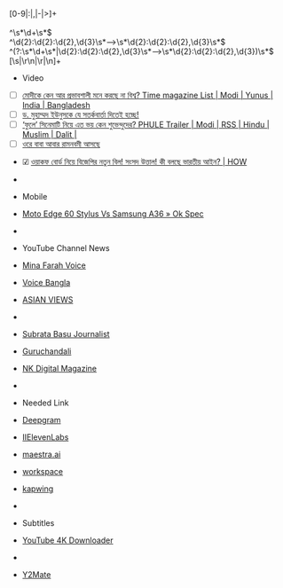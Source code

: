 [0-9|:|,|\-|>]+
<br />
<br />
^\s*\d+\s*$
<br />
^\d{2}:\d{2}:\d{2},\d{3}\s*-->\s*\d{2}:\d{2}:\d{2},\d{3}\s*$
<br />
^(?:\s*\d+\s*|\d{2}:\d{2}:\d{2},\d{3}\s*-->\s*\d{2}:\d{2}:\d{2},\d{3})\s*$
<br />
[\s|\r\n|\r|\n]+

- Video
- [ ] [মোদীকে কেন আর প্রভাবশালী মনে করছে না বিশ্ব? Time magazine List | Modi | Yunus | India | Bangladesh](https://youtu.be/KeEP0GjL1SY)
- [ ] [ড. মুহাম্মদ ইউনুসকে যে সতর্কবার্তা দিতেই হচ্ছে!](https://youtu.be/Z3-yXKEbuig)
- [ ] [‘ফুলে’ সিনেমাটি নিয়ে এত ভয় কেন শুভেন্দুদের? PHULE Trailer | Modi | RSS | Hindu | Muslim | Dalit |](https://youtu.be/V8RIgNGHc0A)
- [ ] [ওরে বাবা আবার রামনবমী আসছে](https://youtu.be/yCeBbrNqWuA)
- ☑ [ওয়াকফ বোর্ড নিয়ে বিজেপির নতুন বিল! সংসদ উত্তাল! কী বলছে ভারতীয় আইন? | HOW](https://youtu.be/D3Udxo3m2t8)
- []()

- Mobile
- [Moto Edge 60 Stylus Vs Samsung A36 » Ok Spec](https://youtu.be/gH3Mz-uxatM)
- []()

- YouTube Channel News
- [Mina Farah Voice](https://www.youtube.com/@MinaFarahVoice/videos)
- [Voice Bangla](https://www.youtube.com/@voicebanglatv/videos)
- [ASIAN VIEWS](https://www.youtube.com/@asianviews2024/videos)
- []()
- [Subrata Basu Journalist](https://www.youtube.com/@Subratabasujournalist/videos)
- [Guruchandali](https://www.youtube.com/@Guruchandali/videos)
- [NK Digital Magazine](https://www.youtube.com/@NewsKolkata/videos)
- []()

- Needed Link
- [Deepgram](https://console.deepgram.com/project/bf937d58-225e-426b-be65-b35a0861af3d/mission/convert-audio-data)
- [IIElevenLabs](https://elevenlabs.io/app/speech-to-text)
- [maestra.ai](https://maestra.ai/tools/audio-to-text)
- [workspace](https://vizard.ai/workspace)
- [kapwing](https://www.kapwing.com/6803e90115453da996848ca1/studio/editor/subtitles)
- []()

- Subtitles
- [YouTube 4K Downloader](https://youtube4kdownloader.com/)
- []()

- [Y2Mate](https://y2mate.nu/en-0scw)